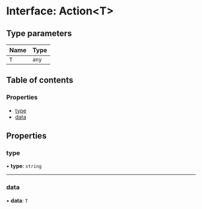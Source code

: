 # Interface: Action<T\>

## Type parameters

| Name | Type |
| :------ | :------ |
| `T` | `any` |

## Table of contents

### Properties

- [type](Action.md#type)
- [data](Action.md#data)

## Properties

### type

• **type**: `string`

___

### data

• **data**: `T`
